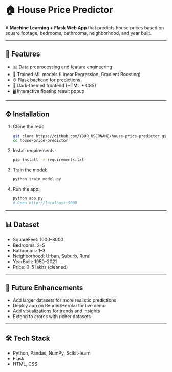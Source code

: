 # 🏠 House Price Predictor

A **Machine Learning + Flask Web App** that predicts house prices based on square footage, bedrooms, bathrooms, neighborhood, and year built.

---

## 🚀 Features

- 📊 Data preprocessing and feature engineering  
- 🤖 Trained ML models (Linear Regression, Gradient Boosting)  
- 🌐 Flask backend for predictions  
- 🎨 Dark-themed frontend (HTML + CSS)  
- 🖥️ Interactive floating result popup  

---


## ⚙️ Installation

1. Clone the repo:
   ```bash
   git clone https://github.com/YOUR_USERNAME/house-price-predictor.git
   cd house-price-predictor
   ```
2. Install requirements:
    ```bash
    pip install -r requirements.txt
    ```
3. Train the model:
    ```bash
    python train_model.py
    ```
4. Run the app:
    ```bash
    python app.py
    # Open http://localhost:5000
    ```

---


## 📊 Dataset

- SquareFeet: 1000–3000
- Bedrooms: 2–5
- Bathrooms: 1–3
- Neighborhood: Urban, Suburb, Rural
- YearBuilt: 1950–2021
- Price: 0–5 lakhs (cleaned)

---

## 🌟 Future Enhancements

- Add larger datasets for more realistic predictions
- Deploy app on Render/Heroku for live demo
- Add visualizations for trends and insights
- Extend to crores with richer datasets

---

## 🛠️ Tech Stack

- Python, Pandas, NumPy, Scikit-learn
- Flask
- HTML, CSS
